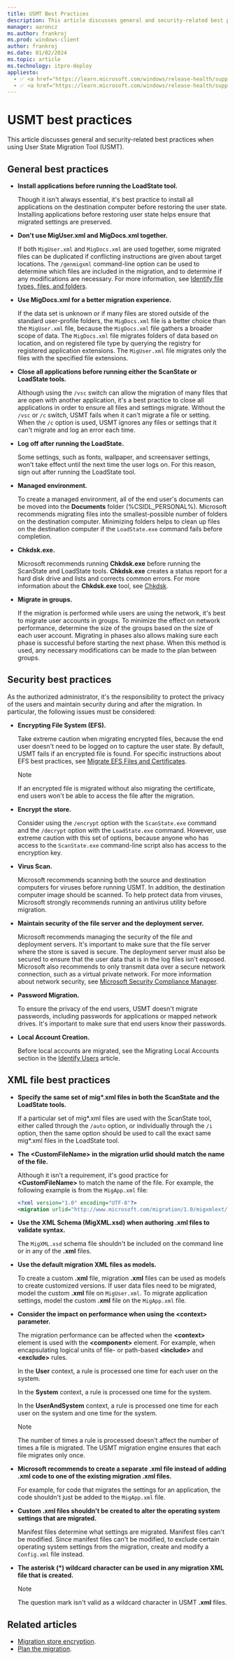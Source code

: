 ```yaml
---
title: USMT Best Practices
description: This article discusses general and security-related best practices when using User State Migration Tool (USMT).
manager: aaroncz
ms.author: frankroj
ms.prod: windows-client
author: frankroj
ms.date: 01/02/2024
ms.topic: article
ms.technology: itpro-deploy
appliesto:
  - ✅ <a href="https://learn.microsoft.com/windows/release-health/supported-versions-windows-client" target="_blank">Windows 11</a>
  - ✅ <a href="https://learn.microsoft.com/windows/release-health/supported-versions-windows-client" target="_blank">Windows 10</a>
---
```


# USMT best practices

This article discusses general and security-related best practices when using User State Migration Tool (USMT).

## General best practices

- **Install applications before running the LoadState tool.**

  Though it isn't always essential, it's best practice to install all applications on the destination computer before restoring the user state. Installing applications before restoring user state helps ensure that migrated settings are preserved.

- **Don't use MigUser.xml and MigDocs.xml together.**

  If both `MigUser.xml` and `MigDocs.xml` are used together, some migrated files can be duplicated if conflicting instructions are given about target locations. The `/genmigxml` command-line option can be used to determine which files are included in the migration, and to determine if any modifications are necessary. For more information, see [Identify file types, files, and folders](usmt-identify-file-types-files-and-folders.md).

- **Use MigDocs.xml for a better migration experience.**

  If the data set is unknown or if many files are stored outside of the standard user-profile folders, the `MigDocs.xml` file is a better choice than the `MigUser.xml` file, because the `MigDocs.xml` file gathers a broader scope of data. The `MigDocs.xml` file migrates folders of data based on location, and on registered file type by querying the registry for registered application extensions. The `MigUser.xml` file migrates only the files with the specified file extensions.

- **Close all applications before running either the ScanState or LoadState tools.**

  Although using the `/vsc` switch can allow the migration of many files that are open with another application, it's a best practice to close all applications in order to ensure all files and settings migrate. Without the `/vsc` or `/c` switch, USMT fails when it can't migrate a file or setting. When the `/c` option is used, USMT ignores any files or settings that it can't migrate and log an error each time.

- **Log off after running the LoadState.**

  Some settings, such as fonts, wallpaper, and screensaver settings, won't take effect until the next time the user logs on. For this reason, sign out after running the LoadState tool.

- **Managed environment.**

  To create a managed environment, all of the end user's documents can be moved into the **Documents** folder (%CSIDL\_PERSONAL%). Microsoft recommends migrating files into the smallest-possible number of folders on the destination computer. Minimizing folders helps to clean up files on the destination computer if the `LoadState.exe` command fails before completion.

- **Chkdsk.exe.**

  Microsoft recommends running **Chkdsk.exe** before running the ScanState and LoadState tools. **Chkdsk.exe** creates a status report for a hard disk drive and lists and corrects common errors. For more information about the **Chkdsk.exe** tool, see [Chkdsk](/previous-versions/windows/it-pro/windows-xp/bb490876(v=technet.10)).

- **Migrate in groups.**

  If the migration is performed while users are using the network, it's best to migrate user accounts in groups. To minimize the effect on network performance, determine the size of the groups based on the size of each user account. Migrating in phases also allows making sure each phase is successful before starting the next phase. When this method is used, any necessary modifications can be made to the plan between groups.

## Security best practices

As the authorized administrator, it's the responsibility to protect the privacy of the users and maintain security during and after the migration. In particular, the following issues must be considered:

- **Encrypting File System (EFS).**

  Take extreme caution when migrating encrypted files, because the end user doesn't need to be logged on to capture the user state. By default, USMT fails if an encrypted file is found. For specific instructions about EFS best practices, see [Migrate EFS Files and Certificates](usmt-migrate-efs-files-and-certificates.md).

  > [!NOTE]
  >
  > If an encrypted file is migrated without also migrating the certificate, end users won't be able to access the file after the migration.

- **Encrypt the store.**

  Consider using the `/encrypt` option with the `ScanState.exe` command and the `/decrypt` option with the `LoadState.exe` command. However, use extreme caution with this set of options, because anyone who has access to the `ScanState.exe` command-line script also has access to the encryption key.

- **Virus Scan.**

  Microsoft recommends scanning both the source and destination computers for viruses before running USMT. In addition, the destination computer image should be scanned. To help protect data from viruses, Microsoft strongly recommends running an antivirus utility before migration.

- **Maintain security of the file server and the deployment server.**

  Microsoft recommends managing the security of the file and deployment servers. It's important to make sure that the file server where the store is saved is secure. The deployment server must also be secured to ensure that the user data that is in the log files isn't exposed. Microsoft also recommends to only transmit data over a secure network connection, such as a virtual private network. For more information about network security, see [Microsoft Security Compliance Manager](https://www.microsoft.com/download/details.aspx?id=53353).

- **Password Migration.**

  To ensure the privacy of the end users, USMT doesn't migrate passwords, including passwords for applications or mapped network drives. It's important to make sure that end users know their passwords.

- **Local Account Creation.**

  Before local accounts are migrated, see the Migrating Local Accounts section in the [Identify Users](usmt-identify-users.md) article.

## XML file best practices

- **Specify the same set of mig\*.xml files in both the ScanState and the LoadState tools.**

  If a particular set of mig\*.xml files are used with the ScanState tool, either called through the `/auto` option, or individually through the `/i` option, then the same option should be used to call the exact same mig\*.xml files in the LoadState tool.

- **The \<CustomFileName\> in the migration urlid should match the name of the file.**

  Although it isn't a requirement, it's good practice for **\<CustomFileName\>** to match the name of the file. For example, the following example is from the `MigApp.xml` file:

  ```xml
  <?xml version="1.0" encoding="UTF-8"?>
  <migration urlid="http://www.microsoft.com/migration/1.0/migxmlext/migapp">
  ```

- **Use the XML Schema (MigXML.xsd) when authoring .xml files to validate syntax.**

  The `MigXML.xsd` schema file shouldn't be included on the command line or in any of the **.xml** files.

- **Use the default migration XML files as models.**

  To create a custom **.xml** file, migration **.xml** files can be used as models to create customized versions. If user data files need to be migrated, model the custom **.xml** file on `MigUser.xml`. To migrate application settings, model the custom **.xml** file on the `MigApp.xml` file.

- **Consider the impact on performance when using the \<context\> parameter.**

  The migration performance can be affected when the **\<context\>** element is used with the **\<component\>** element. For example, when encapsulating logical units of file- or path-based **\<include\>** and **\<exclude\>** rules.

  In the **User** context, a rule is processed one time for each user on the system.
  
  In the **System** context, a rule is processed one time for the system.

  In the **UserAndSystem** context, a rule is processed one time for each user on the system and one time for the system.

  > [!NOTE]
  >
  > The number of times a rule is processed doesn't affect the number of times a file is migrated. The USMT migration engine ensures that each file migrates only once.

- **Microsoft recommends to create a separate .xml file instead of adding .xml code to one of the existing migration .xml files.**

  For example, for code that migrates the settings for an application, the code shouldn't just be added to the `MigApp.xml` file.

- **Custom .xml files shouldn't be created to alter the operating system settings that are migrated.**

  Manifest files determine what settings are migrated. Manifest files can't be modified. Since manifest files can't be modified, to exclude certain operating system settings from the migration, create and modify a `Config.xml` file instead.

- **The asterisk (\*) wildcard character can be used in any migration XML file that is created.**

  > [!NOTE]
  >
  > The question mark isn't valid as a wildcard character in USMT **.xml** files.

## Related articles

- [Migration store encryption](usmt-migration-store-encryption.md).
- [Plan the migration](usmt-plan-your-migration.md).
